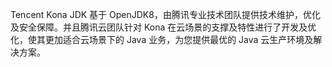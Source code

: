 Tencent Kona JDK 基于 OpenJDK8，由腾讯专业技术团队提供技术维护，优化及安全保障。并且腾讯云团队针对 Kona 在云场景的支撑及特性进行了开发及优化，使其更加适合云场景下的 Java 业务，为您提供最优的 Java 云生产环境及解决方案。